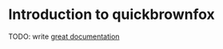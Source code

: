 # Introduction to quickbrownfox

TODO: write [great documentation](http://jacobian.org/writing/what-to-write/)
